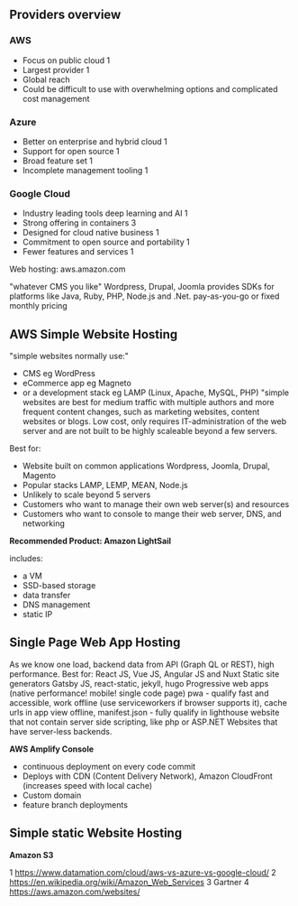 ## Providers overview

### AWS
- Focus on public cloud 1
- Largest provider 1
- Global reach
- Could be difficult to use with overwhelming options and complicated cost management
### Azure
- Better on enterprise and hybrid cloud 1
- Support for open source 1
- Broad feature set 1
- Incomplete management tooling 1
### Google Cloud
- Industry leading tools deep learning and AI 1
- Strong offering in containers 3
- Designed for cloud native business 1
- Commitment to open source and portability 1
- Fewer features and services 1

Web hosting:
aws.amazon.com

"whatever CMS you like" Wordpress, Drupal, Joomla
provides SDKs for platforms like Java, Ruby, PHP, Node.js and .Net.
pay-as-you-go or fixed monthly pricing

## AWS Simple Website Hosting
"simple websites normally use:"
- CMS eg WordPress
- eCommerce app eg Magneto
- or a development stack eg LAMP (Linux, Apache, MySQL, PHP)
"simple websites are best for medium traffic with multiple authors and more frequent content changes, such as marketing websites, content websites or blogs.
Low cost, only requires IT-administration of the web server and are not built to be highly scaleable beyond a few servers.

Best for:
- Website built on common applications Wordpress, Joomla, Drupal, Magento
- Popular stacks LAMP, LEMP, MEAN, Node.js
- Unlikely to scale beyond 5 servers
- Customers who want to manage their own web server(s) and resources
- Customers who want to console to mange their web server, DNS, and networking

**Recommended Product: Amazon LightSail**

includes:
- a VM
- SSD-based storage
- data transfer
- DNS management
- static IP 
  
## Single Page Web App Hosting
As we know one load, backend data from API (Graph QL or REST), high performance.
Best for:
React JS, Vue JS, Angular JS and Nuxt
Static site generators Gatsby JS, react-static, jekyll, hugo
Progressive web apps (native performance! mobile! single code page)
pwa - qualify fast and accessible, work offline (use serviceworkers if browser supports it), cache urls in app view offline, manifest.json - fully qualify in lighthouse
website that not contain server side scripting, like php or ASP.NET
Websites that have server-less backends.

**AWS Amplify Console**
- continuous deployment on every code commit
- Deploys with CDN (Content Delivery Network), Amazon CloudFront (increases speed with local cache)
- Custom domain
- feature branch deployments

## Simple static Website Hosting
**Amazon S3**

1
https://www.datamation.com/cloud/aws-vs-azure-vs-google-cloud/
2
https://en.wikipedia.org/wiki/Amazon_Web_Services
3
Gartner
4
https://aws.amazon.com/websites/